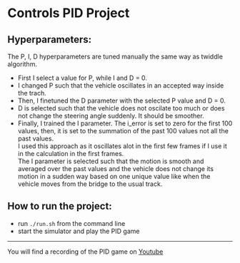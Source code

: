 # Controls PID Project

## Hyperparameters:
The P, I, D hyperparameters are tuned manually the same way as twiddle algorithm.
* First I select a value for P, while I and D = 0.
* I changed P such that the vehicle oscillates in an accepted way inside the trach.
* Then, I finetuned the D parameter with the selected P value and D = 0.
* D is selected such that the vehicle does not oscilate too much or does not change the steering angle suddenly. It should be smoother.
* Finally, I trained the I parameter. The i_error is set to zero for the first 100 values, then, it is set to the summation of the past 100 values not all the past values. <br>
I used this approach as it oscillates alot in the first few frames if I use it in the calculation in the first frames.<br>
The I parameter is selected such that the motion is smooth and averaged over the past values and the vehicle does not change its motion in a sudden way based on one unique value like when the vehicle moves from the bridge to the usual track.

## How to run the project:
* run `./run.sh` from the command line
* start the simulator and play the PID game
---

You will find a recording of the PID game on [Youtube](https://www.youtube.com/watch?v=GUS2Kgwj0-g)



